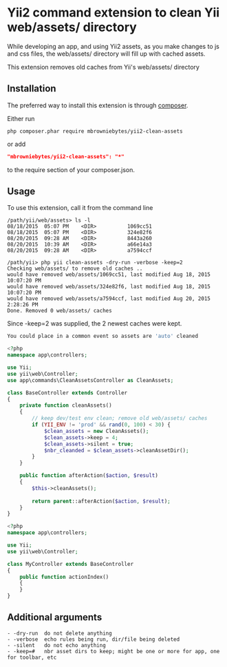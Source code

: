 Yii2 command extension to clean Yii web/assets/ directory
===================================

While developing an app, and using Yii2 assets, as you make changes to js and css files, the web/assets/ directory will fill up with cached assets.  

This extension removes old caches from Yii's web/assets/ directory

Installation
------------

The preferred way to install this extension is through [composer](http://getcomposer.org/download/).

Either run

```
php composer.phar require mbrowniebytes/yii2-clean-assets
```

or add

```json
"mbrowniebytes/yii2-clean-assets": "*"
```

to the require section of your composer.json.


Usage
-----

To use this extension, call it from the command line 

```
/path/yii/web/assets> ls -l
08/18/2015  05:07 PM    <DIR>          1069cc51
08/18/2015  05:07 PM    <DIR>          324e82f6
08/20/2015  09:28 AM    <DIR>          8443a260
08/20/2015  10:39 AM    <DIR>          a66e14a3
08/20/2015  09:28 AM    <DIR>          a7594ccf

/path/yii> php yii clean-assets -dry-run -verbose -keep=2
Checking web/assets/ to remove old caches ..
would have removed web/assets/1069cc51, last modified Aug 18, 2015 10:07:20 PM
would have removed web/assets/324e82f6, last modified Aug 18, 2015 10:07:20 PM
would have removed web/assets/a7594ccf, last modified Aug 20, 2015 2:28:26 PM
Done. Removed 0 web/assets/ caches
```

Since -keep=2 was supplied, the 2 newest caches were kept.

```php
You could place in a common event so assets are 'auto' cleaned

<?php
namespace app\controllers;

use Yii;
use yii\web\Controller;
use app\commands\CleanAssetsController as CleanAssets;

class BaseController extends Controller
{
	private function cleanAssets()
	{
		// keep dev/test env clean; remove old web/assets/ caches
		if (YII_ENV != 'prod' && rand(0, 100) < 30) {
			$clean_assets = new CleanAssets();
			$clean_assets->keep = 4;
			$clean_assets->silent = true;
			$nbr_cleanded = $clean_assets->cleanAssetDir();
		}
	}

	public function afterAction($action, $result)
	{
		$this->cleanAssets();
		
		return parent::afterAction($action, $result);
	}
}

<?php
namespace app\controllers;

use Yii;
use yii\web\Controller;

class MyController extends BaseController
{
    public function actionIndex()
    {
	}
}

```

Additional arguments
-------------------
```
- -dry-run	do not delete anything
- -verbose	echo rules being run, dir/file being deleted
- -silent	do not echo anything
- -keep=#	nbr asset dirs to keep; might be one or more for app, one for toolbar, etc
```
